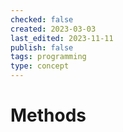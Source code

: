 ```yaml
---
checked: false
created: 2023-03-03
last_edited: 2023-11-11
publish: false
tags: programming
type: concept
---
```

# Methods
